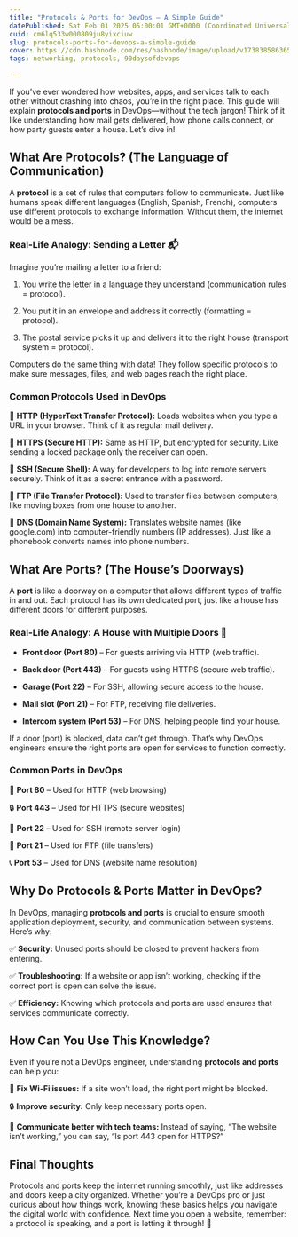 ```yaml
---
title: "Protocols & Ports for DevOps – A Simple Guide"
datePublished: Sat Feb 01 2025 05:00:01 GMT+0000 (Coordinated Universal Time)
cuid: cm6lq533w000809ju8yixciuw
slug: protocols-ports-for-devops-a-simple-guide
cover: https://cdn.hashnode.com/res/hashnode/image/upload/v1738385863654/fcf27565-a11a-4cf7-a063-6cf7d7530883.png
tags: networking, protocols, 90daysofdevops

---
```


If you’ve ever wondered how websites, apps, and services talk to each other without crashing into chaos, you’re in the right place. This guide will explain **protocols and ports** in DevOps—without the tech jargon! Think of it like understanding how mail gets delivered, how phone calls connect, or how party guests enter a house. Let’s dive in!

## **What Are Protocols? (The Language of Communication)**

A **protocol** is a set of rules that computers follow to communicate. Just like humans speak different languages (English, Spanish, French), computers use different protocols to exchange information. Without them, the internet would be a mess.

### **Real-Life Analogy:** Sending a Letter 📬

Imagine you’re mailing a letter to a friend:

1. You write the letter in a language they understand (communication rules = protocol).
    
2. You put it in an envelope and address it correctly (formatting = protocol).
    
3. The postal service picks it up and delivers it to the right house (transport system = protocol).
    

Computers do the same thing with data! They follow specific protocols to make sure messages, files, and web pages reach the right place.

### **Common Protocols Used in DevOps**

🔹 **HTTP (HyperText Transfer Protocol):** Loads websites when you type a URL in your browser. Think of it as regular mail delivery.

🔹 **HTTPS (Secure HTTP):** Same as HTTP, but encrypted for security. Like sending a locked package only the receiver can open.

🔹 **SSH (Secure Shell):** A way for developers to log into remote servers securely. Think of it as a secret entrance with a password.

🔹 **FTP (File Transfer Protocol):** Used to transfer files between computers, like moving boxes from one house to another.

🔹 **DNS (Domain Name System):** Translates website names (like google.com) into computer-friendly numbers (IP addresses). Just like a phonebook converts names into phone numbers.

## **What Are Ports? (The House’s Doorways)**

A **port** is like a doorway on a computer that allows different types of traffic in and out. Each protocol has its own dedicated port, just like a house has different doors for different purposes.

### **Real-Life Analogy:** A House with Multiple Doors 🚪

* **Front door (Port 80)** – For guests arriving via HTTP (web traffic).
    
* **Back door (Port 443)** – For guests using HTTPS (secure web traffic).
    
* **Garage (Port 22)** – For SSH, allowing secure access to the house.
    
* **Mail slot (Port 21)** – For FTP, receiving file deliveries.
    
* **Intercom system (Port 53)** – For DNS, helping people find your house.
    

If a door (port) is blocked, data can’t get through. That’s why DevOps engineers ensure the right ports are open for services to function correctly.

### **Common Ports in DevOps**

🚪 **Port 80** – Used for HTTP (web browsing)

🔒 **Port 443** – Used for HTTPS (secure websites)

🔑 **Port 22** – Used for SSH (remote server login)

📁 **Port 21** – Used for FTP (file transfers)

📞 **Port 53** – Used for DNS (website name resolution)

## **Why Do Protocols & Ports Matter in DevOps?**

In DevOps, managing **protocols and ports** is crucial to ensure smooth application deployment, security, and communication between systems. Here’s why:

✅ **Security:** Unused ports should be closed to prevent hackers from entering.

✅ **Troubleshooting:** If a website or app isn’t working, checking if the correct port is open can solve the issue.

✅ **Efficiency:** Knowing which protocols and ports are used ensures that services communicate correctly.

## **How Can You Use This Knowledge?**

Even if you’re not a DevOps engineer, understanding **protocols and ports** can help you:

📶 **Fix Wi-Fi issues:** If a site won’t load, the right port might be blocked.

🔒 **Improve security:** Only keep necessary ports open.

🤝 **Communicate better with tech teams:** Instead of saying, “The website isn’t working,” you can say, “Is port 443 open for HTTPS?”

## **Final Thoughts**

Protocols and ports keep the internet running smoothly, just like addresses and doors keep a city organized. Whether you’re a DevOps pro or just curious about how things work, knowing these basics helps you navigate the digital world with confidence. Next time you open a website, remember: a protocol is speaking, and a port is letting it through! 🚀